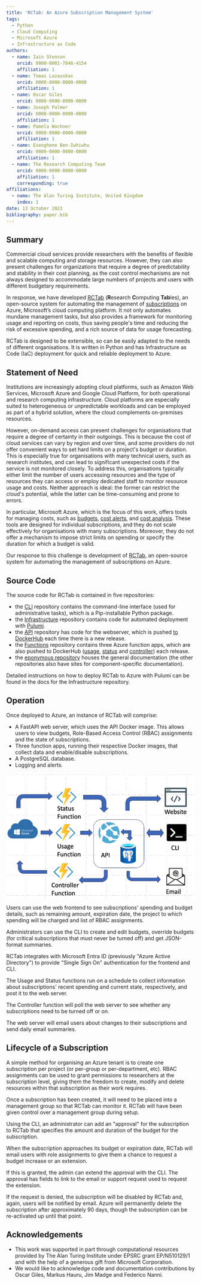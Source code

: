 ```yaml
---
title: 'RCTab: An Azure Subscription Management System'
tags:
  - Python
  - Cloud Computing
  - Microsoft Azure
  - Infrastructure as Code
authors:
  - name: Iain Stenson
    orcid: 0000-0001-7848-4154
    affiliation: 1
  - name: Tomas Lazauskas
    orcid: 0000-0000-0000-0000
    affiliation: 1
  - name: Oscar Giles
    orcid: 0000-0000-0000-0000
  - name: Joseph Palmer
    orcid: 0000-0000-0000-0000
    affiliation: 1
  - name: Pamela Wochner
    orcid: 0000-0000-0000-0000
    affiliation: 1
  - name: Eseoghene Ben-Iwhiwhu
    orcid: 0000-0000-0000-0000
    affiliation: 1
  - name: The Research Computing Team
    orcid: 0000-0000-0000-0000
    affiliation: 1
    corresponding: true
affiliations:
  - name: The Alan Turing Institute, United Kingdom
    index: 1
date: 13 October 2023
bibliography: paper.bib
---
```


## Summary

Commercial cloud services provide researchers with the benefits of flexible and scalable computing and storage resources. However, they can also present challenges for organizations that require a degree of predictability and stability in their cost planning, as the cost control mechanisms are not always designed to accommodate large numbers of projects and users with different budgetary requirements.

In response, we have developed [RCTab](https://rctab.readthedocs.io/) (**R**esearch **C**omputing **Tab**les), an open-source system for automating the management of [subscriptions](https://learn.microsoft.com/en-us/azure/cloud-adoption-framework/ready/azure-setup-guide/organize-resources#management-levels-and-hierarchy) on Azure, Microsoft’s cloud computing platform. It not only automates mundane management tasks, but also provides a framework for monitoring usage and reporting on costs, thus saving people's time and reducing the risk of excessive spending, and a rich source of data for usage forecasting.

RCTab is designed to be extensible, so can be easily adapted to the needs of different organisations. It is written in Python and has Infrastructure as Code (IaC) deployment for quick and reliable deployment to Azure.

## Statement of Need

Institutions are increasingly adopting cloud platforms, such as Amazon Web Services, Microsoft Azure and Google Cloud Platform, for both operational and research computing infrastructure. Cloud platforms are especially suited to heterogeneous or unpredictable workloads and can be employed as part of a hybrid solution, where the cloud complements on-premises resources.

However, on-demand access can present challenges for organisations that require a degree of certainty in their outgoings. This is because the cost of cloud services can vary by region and over time, and some providers do not offer convenient ways to set hard limits on a project's budget or duration. This is especially true for organisations with many technical users, such as research institutes, and can lead to significant unexpected costs if the service is not monitored closely. To address this, organisations typically either limit the number of users accessing resources and the type of resources they can access or employ dedicated staff to monitor resource usage and costs. Neither approach is ideal: the former can restrict the cloud's potential, while the latter can be time-consuming and prone to errors.

In particular, Microsoft Azure, which is the focus of this work, offers tools for managing costs, such as [budgets](https://docs.microsoft.com/en-us/azure/cost-management-billing/costs/tutorial-acm-create-budgets), [cost alerts](https://learn.microsoft.com/en-us/azure/cost-management-billing/costs/cost-mgt-alerts-monitor-usage-spending), and [cost analysis](https://learn.microsoft.com/en-us/azure/cost-management-billing/costs/quick-acm-cost-analysis). These tools are designed for individual subscriptions, and they do not scale effectively for organisations with many subscriptions. Moreover, they do not offer a mechanism to impose strict limits on spending or specify the duration for which a budget is valid.

Our response to this challenge is development of [RCTab](https://rctab.readthedocs.io/), an open-source system for automating the management of subscriptions on Azure.

## Source Code

The source code for RCTab is contained in five repositories:

- the [CLI](https://github.com/alan-turing-institute/rctab-cli) repository contains the command-line interface (used for administrative tasks), which is a Pip-installable Python package.
- the [Infrastructure](https://github.com/alan-turing-institute/rctab-infrastructure) repository contains code for automated deployment with [Pulumi](https://www.pulumi.com/).
- the [API](https://github.com/alan-turing-institute/rctab-api) repository has code for the webserver, which is pushed [to DockerHub](https://hub.docker.com/r/turingrc/rctab-api) each time there is a new release.
- the [Functions](https://github.com/alan-turing-institute/rctab-functions) repository contains three Azure function apps, which are also pushed to DockerHub ([usage](https://hub.docker.com/r/turingrc/rctab-usage), [status](https://hub.docker.com/r/turingrc/rctab-status) and [controller](https://hub.docker.com/r/turingrc/rctab-controller)) each release.
- the [eponymous repository](https://github.com/alan-turing-institute/rctab) houses the general documentation (the other repositories also have sites for component-specific documentation).

Detailed instructions on how to deploy RCTab to Azure with Pulumi can be found in the docs for the Infrastructure repository.

## Operation

Once deployed to Azure, an instance of RCTab will comprise:

- A FastAPI web server, which uses the API Docker image. This allows users to view budgets, Role-Based Access Control (RBAC) assignments and the state of subscriptions.
- Three function apps, running their respective Docker images, that collect data and enable/disable subscriptions.
- A PostgreSQL database.
- Logging and alerts.

![System diagram.\label{fig:Figure 1}](figure1.png)

Users can use the web frontend to see subscriptions' spending and budget details, such as remaining amount, expiration date, the project to which spending will be charged and list of RBAC assignments.

Administrators can use the CLI to create and edit budgets, override budgets (for critical subscriptions that must never be turned off) and get JSON-format summaries.

RCTab integrates with Microsoft Entra ID (previously "Azure Active Directory") to provide "Single Sign On" authentication for the frontend and CLI.

The Usage and Status functions run on a schedule to collect information about subscriptions' recent spending and current state, respectively, and post it to the web server.

The Controller function will poll the web server to see whether any subscriptions need to be turned off or on.

The web server will email users about changes to their subscriptions and send daily email summaries.

## Lifecycle of a Subscription

A simple method for organising an Azure tenant is to create one subscription per project (or per-group or per-department, etc). RBAC assignments can be used to grant permissions to researchers at the subscription level, giving them the freedom to create, modify and delete resources within that subscription as their work requires.

Once a subscription has been created, it will need to be placed into a management group so that RCTab can monitor it. RCTab will have been given control over a management group during setup.

Using the CLI, an administrator can add an "approval" for the subscription to RCTab that specifies the amount and duration of the budget for the subscription.

When the subscription approaches its budget or expiration date, RCTab will email users with role assignments to give them a chance to request a budget increase or an extension.

If this is granted, the admin can extend the approval with the CLI. The approval has fields to link to the email or support request used to request the extension.

If the request is denied, the subscription will be disabled by RCTab and, again, users will be notified by email. Azure will permanently delete the subscription after approximately 90 days, though the subscription can be re-activated up until that point.

## Acknowledgements

- This work was supported in part through computational resources provided by The Alan Turing Institute under EPSRC grant EP/N510129/1 and with the help of a generous gift from Microsoft Corporation.
- We would like to acknowledge code and documentation contributions by Oscar Giles, Markus Hauru, Jim Madge and Federico Nanni.
